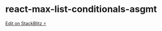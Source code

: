 # react-max-list-conditionals-asgmt

[Edit on StackBlitz ⚡️](https://stackblitz.com/edit/react-max-list-conditionals-asgmt)